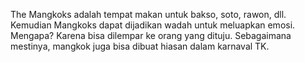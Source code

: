 The Mangkoks adalah tempat makan untuk bakso, soto, rawon, dll. Kemudian Mangkoks dapat dijadikan wadah untuk meluapkan emosi. Mengapa?
Karena bisa dilempar ke orang yang dituju. Sebagaimana mestinya, mangkok juga bisa dibuat hiasan dalam karnaval TK.